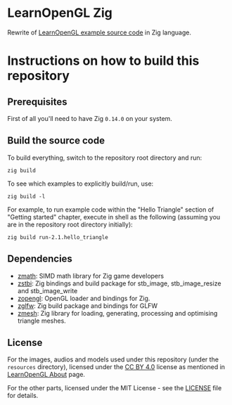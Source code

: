 # LearnOpenGL Zig

Rewrite of [LearnOpenGL example source code](https://github.com/JoeyDeVries/LearnOpenGL) in Zig language.

# Instructions on how to build this repository

## Prerequisites

First of all you'll need to have Zig `0.14.0` on your system.

## Build the source code

To build everything, switch to the repository root directory and run:

```shell
zig build
```

To see which examples to explicitly build/run, use:

```shell
zig build -l
```

For example, to run example code within the "Hello Triangle" section of "Getting started" chapter,
execute in shell as the following (assuming you are in the repository root directory initially):

```shell
zig build run-2.1.hello_triangle
```

## Dependencies

- [zmath](https://github.com/zig-gamedev/zmath): SIMD math library for Zig game developers
- [zstbi](https://github.com/zig-gamedev/zstbi): Zig bindings and build package for stb_image, stb_image_resize and stb_image_write
- [zopengl](https://github.com/zig-gamedev/zopengl): OpenGL loader and bindings for Zig.
- [zglfw](https://github.com/zig-gamedev/zglfw): Zig build package and bindings for GLFW 
- [zmesh](https://github.com/zig-gamedev/zmesh): Zig library for loading, generating, processing and optimising triangle meshes.

## License

For the images, audios and models used under this repository (under the `resources` directory), licensed under the
[CC BY 4.0](https://spdx.org/licenses/CC-BY-4.0.html) license as mentioned in
[LearnOpenGL About](https://learnopengl.com/About) page.

For the other parts, licensed under the MIT License - see the [LICENSE](LICENSE) file for details.
